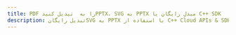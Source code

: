 ---title: PDF را به  تبدیل کنیدPPTX، SVG به PPTX مبدل رایگان یا C++ SDKdescription: تبدیل رایگانSVG به PPTX با استفاده از C++ Cloud APIs & SDK همچنین اسناد PDF را در Cloud ایجاد، ویرایش و رندر کنید.---